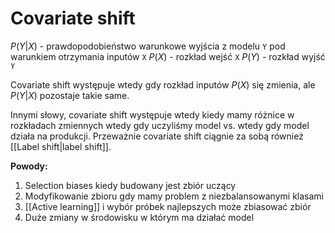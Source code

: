 # Covariate shift
$P(Y|X)$ - prawdopodobieństwo warunkowe wyjścia z modelu `Y` pod warunkiem otrzymania inputów `X`
$P(X)$ - rozkład wejść `X`
$P(Y)$ - rozkład wyjść `Y`

Covariate shift występuje wtedy gdy rozkład inputów $P(X)$ się zmienia, ale $P(Y|X)$ pozostaje takie same.

Innymi słowy, covariate shift występuje wtedy kiedy mamy różnice w rozkładach zmiennych wtedy gdy uczyliśmy model vs. wtedy gdy model działa na produkcji. Przeważnie covariate shift ciągnie za sobą również [[Label shift|label shift]].

**Powody:**
1. Selection biases kiedy budowany jest zbiór uczący
2. Modyfikowanie zbioru gdy mamy problem z niezbalansowanymi klasami
3. [[Active learning]] i wybór próbek najlepszych może zbiasować zbiór
4. Duże zmiany w środowisku w którym ma działać model